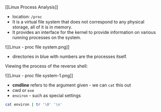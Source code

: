 [[Linux Process Analysis]]

- location: `/proc`
- It is a virtual file system that does not correspond to any physical storage, all of it is in memory.
- It provides an interface for the kernel to provide information on various running processes on the system.

![[Linux -  proc file system.png]]
- directories in blue with numbers are the processes itself.

Viewing the process of the reverse shell:

![[Linux -  proc file system-1.png]]
- **cmdline** refers to the argument given - we can `cat` this out
- cwd or `exe`
- `environ` - such as special settings

```bash
cat environ | tr '\0' '\n'
```

